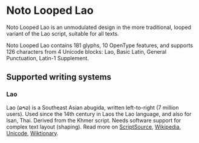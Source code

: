 
# Noto Looped Lao

Noto Looped Lao is an unmodulated design in the more traditional, looped variant of the Lao script, suitable for all texts. 

Noto Looped Lao contains 181 glyphs, 10 OpenType features, and supports 126 characters from 4 Unicode blocks: Lao, Basic Latin, General Punctuation, Latin-1 Supplement.


## Supported writing systems


### Lao

Lao (ລາວ) is a Southeast Asian abugida, written left-to-right (7 million users). Used since the 14th century in Laos the Lao language, and also for Isan, Thai. Derived from the Khmer script. Needs software support for complex text layout (shaping). Read more on [ScriptSource](https://scriptsource.org/scr/Laoo), [Wikipedia](https://en.wikipedia.org/wiki/ISO_15924:Laoo), [Unicode](https://www.unicode.org/versions/Unicode13.0.0/ch16.pdf#G10988), [Wiktionary](https://en.wiktionary.org/wiki/Category:Lao_script).


